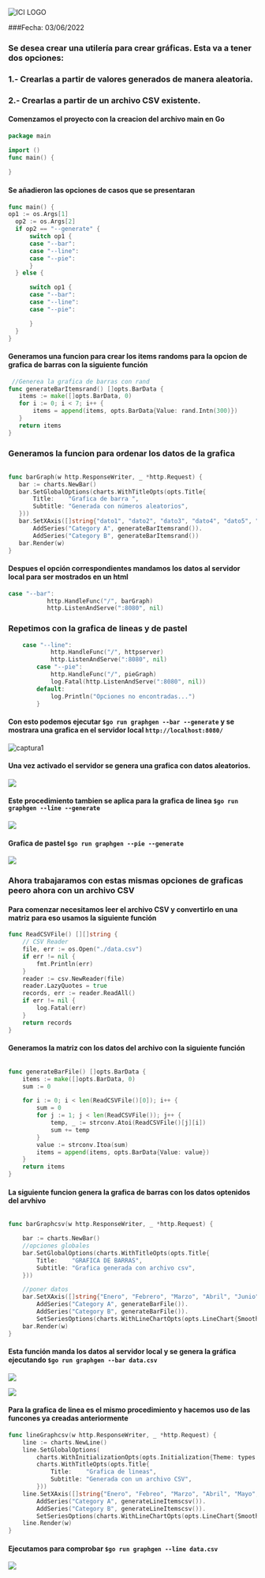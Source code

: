 ![ICI LOGO](imgs/ici_logo.png)

###Fecha: 03/06/2022

### Se desea crear una utilería para crear gráficas. Esta va a tener dos opciones:
### 1.- Crearlas a partir de valores generados de manera aleatoria.
### 2.- Crearlas a partir de un archivo CSV existente.


#### Comenzamos el proyecto con la creacion del archivo main en Go

```GO
package main

import ()
func main() {
	
}
 ```
 #### Se añadieron las opciones de casos que se presentaran
 
  ```GO
  func main() {
  op1 := os.Args[1]
	op2 := os.Args[2]
	if op2 == "--generate" {
		switch op1 {
		case "--bar":
		case "--line":	
		case "--pie":
		}
	} else {

		switch op1 {
		case "--bar":
		case "--line":
		case "--pie":

		}
	}
}
   ```
#### Generamos una funcion para crear los items randoms para la opcion de grafica de barras con la siguiente función
 ```GO
  //Generea la grafica de barras con rand
func generateBarItemsrand() []opts.BarData {
	items := make([]opts.BarData, 0)
	for i := 0; i < 7; i++ {
		items = append(items, opts.BarData{Value: rand.Intn(300)})
	}
	return items
}
 ```
 ### Generamos la funcion para ordenar los datos de la grafica
 ```GO
  
func barGraph(w http.ResponseWriter, _ *http.Request) {
	bar := charts.NewBar()
	bar.SetGlobalOptions(charts.WithTitleOpts(opts.Title{
		Title:    "Grafica de barra ",
		Subtitle: "Generada con números aleatorios",
	}))
	bar.SetXAxis([]string{"dato1", "dato2", "dato3", "dato4", "dato5", "dato6", "dato7"}).
		AddSeries("Category A", generateBarItemsrand()).
		AddSeries("Category B", generateBarItemsrand())
	bar.Render(w)
}
 ```
 #### Despues el opción correspondientes mandamos los datos al servidor local para ser mostrados en un html
 ```GO
 case "--bar":
			http.HandleFunc("/", barGraph)
			http.ListenAndServe(":8080", nil)
   ```
   
   ### Repetimos con la grafica de lineas y de pastel 
```GO
    case "--line":
			http.HandleFunc("/", httpserver)
			http.ListenAndServe(":8080", nil)
		case "--pie":
			http.HandleFunc("/", pieGraph)
			log.Fatal(http.ListenAndServe(":8080", nil))
		default:
			log.Println("Opciones no encontradas...")
		}
```
 
 #### Con esto podemos ejecutar ```$go run graphgen --bar --generate``` y se mostrara una grafica en el servidor local ``` http://localhost:8080/ ```
 
![captura1](imgs/cap1.png)

#### Una vez activado el servidor se genera una grafica con datos aleatorios.

![](imgs/gif_barraas.gif)

#### Este procedimiento tambien se aplica para la grafica de linea ```$go run graphgen --line --generate```

![](imgs/cap_grafica_linea.gif)


#### Grafica de pastel  ```$go run graphgen --pie --generate```

 ![](imgs/cap_grafica_pastel.gif)
 
   
### Ahora trabajaramos con estas mismas opciones de graficas peero ahora con un archivo CSV 

#### Para comenzar necesitamos leer el archivo CSV y convertirlo en una matriz para eso usamos la siguiente función
```GO
func ReadCSVFile() [][]string {
	// CSV Reader
	file, err := os.Open("./data.csv")
	if err != nil {
		fmt.Println(err)
	}
	reader := csv.NewReader(file)
	reader.LazyQuotes = true
	records, err := reader.ReadAll()
	if err != nil {
		log.Fatal(err)
	}
	return records
}
```
#### Generamos la matriz con los datos del archivo con la siguiente función 
```Go

func generateBarFile() []opts.BarData {
	items := make([]opts.BarData, 0)
	sum := 0

	for i := 0; i < len(ReadCSVFile()[0]); i++ {
		sum = 0
		for j := 1; j < len(ReadCSVFile()); j++ {
			temp, _ := strconv.Atoi(ReadCSVFile()[j][i])
			sum += temp
		}
		value := strconv.Itoa(sum)
		items = append(items, opts.BarData{Value: value})
	}
	return items
}
```
#### La siguiente funcion genera la grafica de barras con los datos optenidos del arvhivo
```GO

func barGraphcsv(w http.ResponseWriter, _ *http.Request) {

	bar := charts.NewBar()
	//opciones globales
	bar.SetGlobalOptions(charts.WithTitleOpts(opts.Title{
		Title:    "GRAFICA DE BARRAS",
		Subtitle: "Grafica generada con archivo csv",
	}))

	//poner datos
	bar.SetXAxis([]string{"Enero", "Febrero", "Marzo", "Abril", "Junio", "Julio"}).
		AddSeries("Category A", generateBarFile()).
		AddSeries("Category B", generateBarFile()).
		SetSeriesOptions(charts.WithLineChartOpts(opts.LineChart{Smooth: true}))
	bar.Render(w)
}
```
#### Esta función manda los datos al servidor local y se genera la gráfica ejecutando ```$go run graphgen --bar data.csv```

![](imgs/graficabarraacsv.gif)

![](imgs/grafica_barraacsv.png)
#### Para la grafica de linea es el mismo procedimiento y hacemos uso de las funcones ya creadas anteriormente
```GO
func lineGraphcsv(w http.ResponseWriter, _ *http.Request) {
	line := charts.NewLine()
	line.SetGlobalOptions(
		charts.WithInitializationOpts(opts.Initialization{Theme: types.ThemeWesteros}),
		charts.WithTitleOpts(opts.Title{
			Title:    "Grafica de lineas",
			Subtitle: "Generada con un archivo CSV",
		}))
	line.SetXAxis([]string{"Enero", "Febreo", "Marzo", "Abril", "Mayo", "Junio", "Julio"}).
		AddSeries("Category A", generateLineItemscsv()).
		AddSeries("Category B", generateLineItemscsv()).
		SetSeriesOptions(charts.WithLineChartOpts(opts.LineChart{Smooth: true}))
	line.Render(w)
}
```
#### Ejecutamos para comprobar ```$go run graphgen --line data.csv```

![](imgs/grafica_lineacsv.png)

